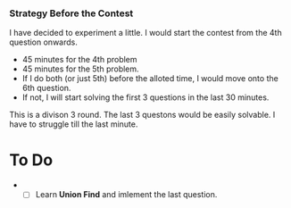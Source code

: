 ### Strategy Before the Contest
I have decided to experiment a little. I would start the contest from the 4th question onwards.   
* 45 minutes for the 4th problem   
* 45 minutes for the 5th problem.  
* If I do both (or just 5th) before the alloted time, I would move onto the 6th question.
* If not, I will start solving the first 3 questions in the last 30 minutes.   

This is a divison 3 round. The last 3 questons would be easily solvable. I have to struggle till the last minute.


# To Do
* - [ ] Learn **Union Find** and imlement the last question.    

